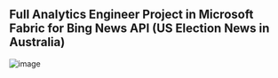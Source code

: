 ## Full Analytics Engineer Project in Microsoft Fabric for Bing News API (US Election News in Australia)
![image](https://github.com/user-attachments/assets/bc8edcb7-6299-4041-a132-03414f2c7cc0)

